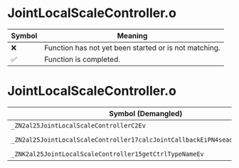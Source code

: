 # JointLocalScaleController.o
| Symbol | Meaning 
| ------------- | ------------- 
| :x: | Function has not yet been started or is not matching. 
| :white_check_mark: | Function is completed. 


# JointLocalScaleController.o
| Symbol (Demangled) | Symbol (Mangled) | Decompiled? |
| ------------- |  ------------- | ------------- |
| `_ZN2al25JointLocalScaleControllerC2Ev` | `al::JointLocalScaleController::JointLocalScaleController(void)` | :white_check_mark: |
| `_ZN2al25JointLocalScaleController17calcJointCallbackEiPN4sead8Matrix34IfEE` | `al::JointLocalScaleController::calcJointCallback(int,sead::Matrix34<float> *)` | :white_check_mark: |
| `_ZNK2al25JointLocalScaleController15getCtrlTypeNameEv` | `al::JointLocalScaleController::getCtrlTypeName(void)const` | :white_check_mark: |
